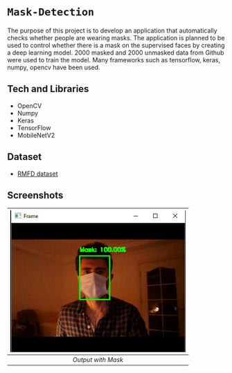 
# `Mask-Detection`
The purpose of this project is to develop an application that automatically checks whether 
people are wearing masks. The application is planned to be used to control whether there is a 
mask on the supervised faces by creating a deep learning model. 2000 masked and 2000 
unmasked data from Github were used to train the model. Many frameworks such as tensorflow, 
keras, numpy, opencv have been used.

## Tech and Libraries

- OpenCV
- Numpy
- Keras
- TensorFlow
- MobileNetV2


## Dataset

 - [RMFD dataset](https://github.com/X-zhangyang/Real-World-Masked-Face-Dataset)

## Screenshots

| ![mask](mask.png) |
| :--:|
| *Output with Mask* |

